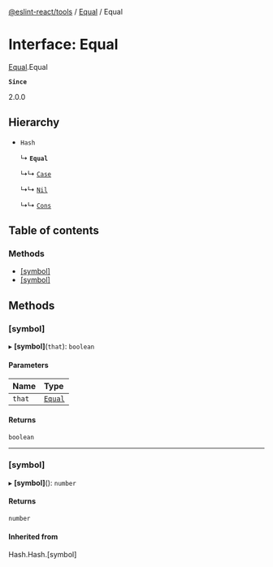 [@eslint-react/tools](../README.md) / [Equal](../modules/Equal.md) / Equal

# Interface: Equal

[Equal](../modules/Equal.md).Equal

**`Since`**

2.0.0

## Hierarchy

- `Hash`

  ↳ **`Equal`**

  ↳↳ [`Case`](Data.Case-1.md)

  ↳↳ [`Nil`](List.Nil.md)

  ↳↳ [`Cons`](List.Cons.md)

## Table of contents

### Methods

- [[symbol]](Equal.Equal.md#[symbol])
- [[symbol]](Equal.Equal.md#[symbol]-1)

## Methods

### [symbol]

▸ **[symbol]**(`that`): `boolean`

#### Parameters

| Name   | Type                      |
| :----- | :------------------------ |
| `that` | [`Equal`](Equal.Equal.md) |

#### Returns

`boolean`

---

### [symbol]

▸ **[symbol]**(): `number`

#### Returns

`number`

#### Inherited from

Hash.Hash.[symbol]
